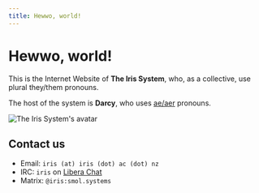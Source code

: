 ```yaml
---
title: Hewwo, world!
---
```


# Hewwo, world!

This is the Internet Website of **The Iris System**,
who, as a collective, use plural they/them pronouns.

The host of the system is **Darcy**, who uses
[ae/aer](https://pronoun.is/ae/aer) pronouns.

![The Iris System's avatar][system-avatar]


## Contact us

* Email: `iris (at) iris (dot) ac (dot) nz`
* IRC: `iris` on [Libera Chat](https://libera.chat)
* Matrix: `@iris:smol.systems`


[system-avatar]: https://oops-all-kittens.sfo2.digitaloceanspaces.com/system-avatar.png

